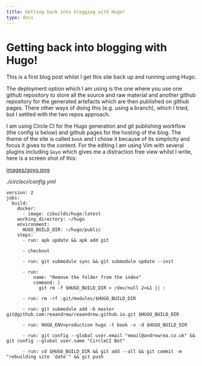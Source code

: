 ```yaml
---
title: Getting back into blogging with Hugo!
type: docs
---
```


# Getting back into blogging with Hugo!

This is a first blog post whilst I get this site back up and running using Hugo.

The deployment option which I am using is the one where you use one github repository to store all the source and raw material and another github repository for the generated artefacts which are then published on github pages.  There other ways of doing this (e.g. using a branch), which I tried, but I settled with the two repos approach.

I am using Circle CI for the Hugo generation and git publishing workflow (the config is below) and github pages for the hosting of the blog.  The theme of the site is called `book` and I chose it because of its simplicity and focus it gives to the content.  For the editing I am using Vim with several plugins including `Goyo` which gives me a distraction free view whilst I write, here is a screen shot of this:

[images/goyo.png](images/goyo.png)

*./circleci/config.yml*

```
version: 2
jobs:
  build:
    docker:
      - image: cibuilds/hugo:latest
    working_directory: ~/hugo
    environment:
      HUGO_BUILD_DIR: ~/hugo/public
    steps:
      - run: apk update && apk add git

      - checkout

      - run: git submodule sync && git submodule update --init

      - run: 
          name: "Remove the folder from the index"
          command: |
            git rm -f $HUGO_BUILD_DIR > /dev/null 2>&1 || :

      - run: rm -rf .git/modules/$HUGO_BUILD_DIR

      - run: git submodule add -b master git@github.com:reaandrew/reaandrew.github.io.git $HUGO_BUILD_DIR

      - run: HUGO_ENV=production hugo -t book -v -d $HUGO_BUILD_DIR

      - run: git config --global user.email "email@andrewrea.co.uk" && git config --global user.name "CircleCI Bot"

      - run: cd $HUGO_BUILD_DIR && git add --all && git commit -m "rebuilding site `date`" && git push
```
